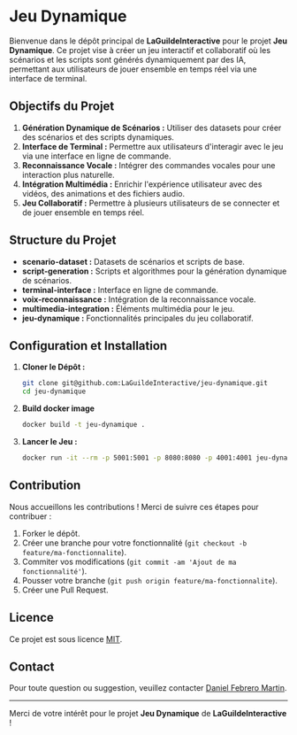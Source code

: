 # Jeu Dynamique

Bienvenue dans le dépôt principal de **LaGuildeInteractive** pour le projet **Jeu Dynamique**. Ce projet vise à créer un jeu interactif et collaboratif où les scénarios et les scripts sont générés dynamiquement par des IA, permettant aux utilisateurs de jouer ensemble en temps réel via une interface de terminal.

## Objectifs du Projet

1. **Génération Dynamique de Scénarios :** Utiliser des datasets pour créer des scénarios et des scripts dynamiques.
2. **Interface de Terminal :** Permettre aux utilisateurs d'interagir avec le jeu via une interface en ligne de commande.
3. **Reconnaissance Vocale :** Intégrer des commandes vocales pour une interaction plus naturelle.
4. **Intégration Multimédia :** Enrichir l'expérience utilisateur avec des vidéos, des animations et des fichiers audio.
5. **Jeu Collaboratif :** Permettre à plusieurs utilisateurs de se connecter et de jouer ensemble en temps réel.

## Structure du Projet

- **scenario-dataset :** Datasets de scénarios et scripts de base.
- **script-generation :** Scripts et algorithmes pour la génération dynamique de scénarios.
- **terminal-interface :** Interface en ligne de commande.
- **voix-reconnaissance :** Intégration de la reconnaissance vocale.
- **multimedia-integration :** Éléments multimédia pour le jeu.
- **jeu-dynamique :** Fonctionnalités principales du jeu collaboratif.

## Configuration et Installation

1. **Cloner le Dépôt :**

   ```bash
   git clone git@github.com:LaGuildeInteractive/jeu-dynamique.git
   cd jeu-dynamique
   ```

2. **Build docker image**

   ```bash
   docker build -t jeu-dynamique .
   ```

3. **Lancer le Jeu :**

   ```bash
   docker run -it --rm -p 5001:5001 -p 8080:8080 -p 4001:4001 jeu-dynamique ipfs daemon --enable-pubsub-experiment
   ```

## Contribution

Nous accueillons les contributions ! Merci de suivre ces étapes pour contribuer :

1. Forker le dépôt.
2. Créer une branche pour votre fonctionnalité (`git checkout -b feature/ma-fonctionnalite`).
3. Commiter vos modifications (`git commit -am 'Ajout de ma fonctionnalité'`).
4. Pousser votre branche (`git push origin feature/ma-fonctionnalite`).
5. Créer une Pull Request.

## Licence

Ce projet est sous licence [MIT](LICENSE).

## Contact

Pour toute question ou suggestion, veuillez contacter [Daniel Febrero Martin](mailto:febrero.daniel@gmail.com).

---

Merci de votre intérêt pour le projet **Jeu Dynamique** de **LaGuildeInteractive** !
